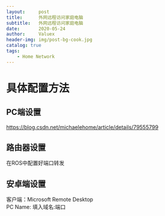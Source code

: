 ```yaml
---
layout:     post
title:      外网远程访问家庭电脑
subtitle:   外网远程访问家庭电脑
date:       2020-05-24
author:     Valuex
header-img: img/post-bg-cook.jpg
catalog: true
tags:
    - Home Network
---
```


# 具体配置方法

## PC端设置
https://blog.csdn.net/michaelehome/article/details/79555799

## 路由器设置
在ROS中配置好端口转发  
## 安卓端设置
客户端：Microsoft Remote Desktop  
PC Name: 填入域名:端口

 

